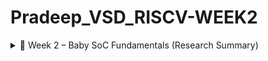 # Pradeep_VSD_RISCV-WEEK2
</details>

<details>
<summary>📅 Week 2 – Baby SoC Fundamentals (Research Summary)</summary>

### 🔹 Introduction

This week was focused on understanding the **Baby SoC (System-on-Chip)** — what it actually is, how it works, and what the main building blocks inside it are.  
It’s more like the *foundation week* where I got to know how everything in an SoC — CPU, memory, I/O, PLL, DAC — all work together to form a small complete computer on a chip.  

---

### 🔹 What is a System-on-Chip (SoC)?

A **System-on-Chip (SoC)** is basically a **mini computer built inside a single chip**.  
It has the **processor (CPU)**, **memory**, **peripherals (I/O)**, and **interconnects** all integrated together.  
This makes the chip powerful, compact, and energy efficient — that’s why SoCs are used in mobiles, IoT boards, and smart devices.

**Why it’s useful:**
- Saves a lot of PCB space.  
- Uses very less power.  
- Works faster due to internal connectivity.  
- Reliable and cheaper to produce.

---

### 🔹 Key Components of a SoC

| Component | Description |
|------------|--------------|
| **CPU (Processor)** | The main brain — executes instructions, manages everything. |
| **Memory** | RAM for temporary data, ROM for firmware and boot code. |
| **Peripherals / I/O** | Interfaces like UART, SPI, I2C, GPIO, ADC, DAC, etc. |
| **GPU** | Handles all display-related graphics work. |
| **DSP** | Used for signal processing like audio and video. |
| **Power Management Unit** | Distributes power efficiently inside the SoC. |
| **Other Features** | Wi-Fi, Bluetooth, and security modules (optional). |

---

### 🔹 Types of SoCs

1. **Microcontroller-based SoC** → small and low power (used in IoT, automation).  
2. **Microprocessor-based SoC** → high performance (used in mobiles, SBCs).  
3. **Application-Specific SoC (ASIC)** → made for one fixed purpose (like GPU, AI chip, etc).

---

### 🔹 SoC Design Flow

The **SoC Design Flow** starts with an idea and ends with a working chip:
> Specification → RTL Design → Verification → Synthesis → Physical Design → Tapeout
<p align="center">
<img width="960" height="720" alt="image" src="https://github.com/user-attachments/assets/e1749b03-50a8-46b1-9a6a-c99c4c338137" />

</p>

Each step ensures the chip works correctly before moving to the next stage.

---

### 🔹 VSD Baby SoC – Overview

The **VSDBabySoC** is a compact SoC built using the **RISC-V architecture**.  
It’s made for learning purposes — so we can explore how a real SoC works, test RISC-V cores, and understand both **digital and analog integration**.

#### 🧠 Main Components

1. **RVMyth SoC** –  
   A simple RISC-V processor built for quick understanding.  
   Helps visualize how CPU executes instructions, interacts with memory, and works inside an SoC.
<p align="center">
<img width="2270" height="1260" alt="vsd_babysoc" src="https://github.com/user-attachments/assets/b79352d5-5bf9-41e0-8b75-cf826a614e15" />
</p>

2. **PLL (Phase-Locked Loop)** –  
   Used to generate synchronized clock signals.  
   It ensures that all components of the chip work on stable and matching timing — preventing timing mismatches.
<p align="center">
<img width="317" height="159" alt="image" src="https://github.com/user-attachments/assets/427dc97d-a0f4-4c74-bf83-d7cfe447e933" />

</p>
3. **DAC (Digital-to-Analog Converter)** –  
   Converts digital binary signals into analog voltages.  
   Commonly used in audio output, sensors, or analog interfacing.

   Two types were discussed:
   - **Weighted Resistor DAC**
<p align="center">
     <img width="601" height="301" alt="image" src="https://github.com/user-attachments/assets/67f1c018-8607-4546-a55a-15c063d18a08" />
</p>
   - **R-2R Ladder DAC**
<p align="center">
     <img width="800" height="390" alt="image" src="https://github.com/user-attachments/assets/6d424b72-8ed2-47d3-88f8-bab1937c4fd6" />
</p>
---

### 🔹 Summary

So this week I basically learned:
- What a SoC is and how all the blocks connect inside it.  
- Different types of SoCs and their use cases.  
- The flow of SoC design from RTL to final chip.  
- Components of **VSD Baby SoC** like RVMyth, PLL, and DAC.  

This week sets the foundation for **functional modeling and synthesis** in upcoming tasks.

---
